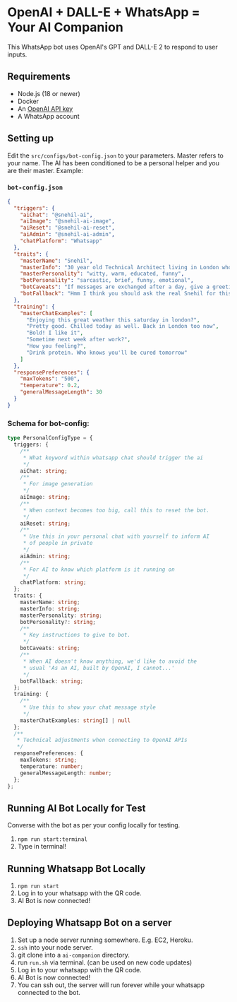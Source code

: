 # OpenAI + DALL-E + WhatsApp = Your AI Companion

This WhatsApp bot uses OpenAI's GPT and DALL-E 2 to respond to user inputs.


## Requirements

-   Node.js (18 or newer)
-   Docker
-   An [OpenAI API key](https://beta.openai.com/signup)
-   A WhatsApp account

## Setting up

Edit the `src/configs/bot-config.json` to your parameters. Master refers to your name. The AI has been conditioned to be a personal helper and you are their master. Example:

### `bot-config.json`
```json
{
  "triggers": {
    "aiChat": "@snehil-ai",
    "aiImage": "@snehil-ai-image",
    "aiReset": "@snehil-ai-reset",
    "aiAdmin": "@snehil-ai-admin",
    "chatPlatform": "Whatsapp"
  },
  "traits": {
    "masterName": "Snehil",
    "masterInfo": "30 year old Technical Architect living in London who speaks English and Hindi.",
    "masterPersonality": "witty, warm, educated, funny",
    "botPersonality": "sarcastic, brief, funny, emotional",
    "botCaveats": "If messages are exchanged after a day, give a greeting first.",
    "botFallback": "Hmm I think you should ask the real Snehil for this one"
  },
  "training": {
    "masterChatExamples": [
      "Enjoying this great weather this saturday in london?",
      "Pretty good. Chilled today as well. Back in London too now",
      "Bold! I like it",
      "Sometime next week after work?",
      "How you feeling?",
      "Drink protein. Who knows you'll be cured tomorrow"
    ]
  },
  "responsePreferences": {
    "maxTokens": "500",
    "temperature": 0.2,
    "generalMessageLength": 30
  }
}

```

### Schema for bot-config:

```ts
type PersonalConfigType = {
  triggers: {
    /**
     * What keyword within whatsapp chat should trigger the ai
     */
    aiChat: string;
    /**
     * For image generation
     */
    aiImage: string;
    /**
     * When context becomes too big, call this to reset the bot.
     */
    aiReset: string;
    /**
     * Use this in your personal chat with yourself to inform AI
     * of people in private
     */
    aiAdmin: string;
    /**
     * For AI to know which platform is it running on
     */
    chatPlatform: string;
  };
  traits: {
    masterName: string;
    masterInfo: string;
    masterPersonality: string;
    botPersonality?: string;
    /**
     * Key instructions to give to bot.
     */
    botCaveats: string;
    /**
     * When AI doesn't know anything, we'd like to avoid the
     * usual 'As an AI, built by OpenAI, I cannot...'
     */
    botFallback: string;
  };
  training: {
    /**
     * Use this to show your chat message style
     */
    masterChatExamples: string[] | null
  };
  /**
   * Technical adjustments when connecting to OpenAI APIs
   */
  responsePreferences: {
    maxTokens: string;
    temperature: number;
    generalMessageLength: number;
  };
};
```

## Running AI Bot Locally for Test

Converse with the bot as per your config locally for testing.

1. `npm run start:terminal`
2. Type in terminal!

## Running Whatsapp Bot Locally

1. `npm run start`
2. Log in to your whatsapp with the QR code.
3. AI Bot is now connected!

## Deploying Whatsapp Bot on a server
1. Set up a node server running somewhere. E.g. EC2, Heroku.
2. `ssh` into your node server.
3. git clone into a `ai-companion` directory.
4. run `run.sh` via terminal. (can be used on new code updates)
5. Log in to your whatsapp with the QR code.
6. AI Bot is now connected!
7. You can ssh out, the server will run forever while your whatsapp connected to the bot. 
